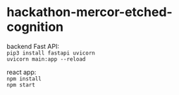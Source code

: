 # hackathon-mercor-etched-cognition



backend Fast API: <br>
`pip3 install fastapi uvicorn` <br>
`uvicorn main:app --reload`


react app: <br>
`npm install` <br>
`npm start`
